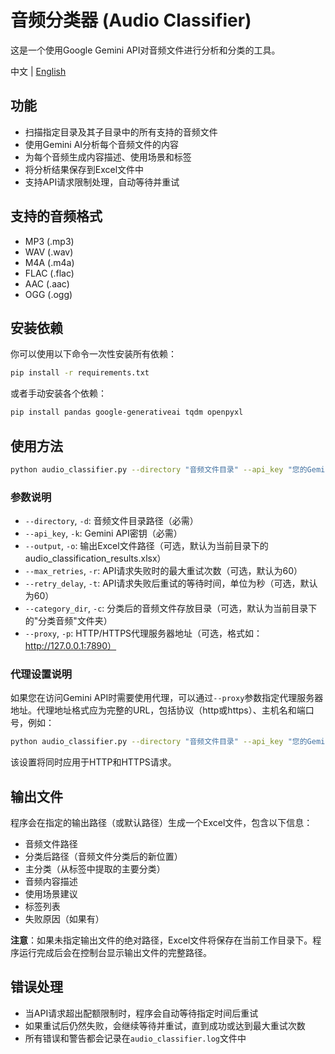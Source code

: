 # 音频分类器 (Audio Classifier)

这是一个使用Google Gemini API对音频文件进行分析和分类的工具。

中文 | [English](README_EN.md)

## 功能

- 扫描指定目录及其子目录中的所有支持的音频文件
- 使用Gemini AI分析每个音频文件的内容
- 为每个音频生成内容描述、使用场景和标签
- 将分析结果保存到Excel文件中
- 支持API请求限制处理，自动等待并重试

## 支持的音频格式

- MP3 (.mp3)
- WAV (.wav)
- M4A (.m4a)
- FLAC (.flac)
- AAC (.aac)
- OGG (.ogg)

## 安装依赖

你可以使用以下命令一次性安装所有依赖：

```bash
pip install -r requirements.txt
```

或者手动安装各个依赖：

```bash
pip install pandas google-generativeai tqdm openpyxl
```

## 使用方法

```bash
python audio_classifier.py --directory "音频文件目录" --api_key "您的Gemini API密钥" [--output "输出文件路径"] [--max_retries 重试次数] [--retry_delay 等待秒数] [--proxy "代理服务器地址"]
```

### 参数说明

- `--directory`, `-d`: 音频文件目录路径（必需）
- `--api_key`, `-k`: Gemini API密钥（必需）
- `--output`, `-o`: 输出Excel文件路径（可选，默认为当前目录下的audio_classification_results.xlsx）
- `--max_retries`, `-r`: API请求失败时的最大重试次数（可选，默认为60）
- `--retry_delay`, `-t`: API请求失败后重试的等待时间，单位为秒（可选，默认为60）
- `--category_dir`, `-c`: 分类后的音频文件存放目录（可选，默认为当前目录下的"分类音频"文件夹）
- `--proxy`, `-p`: HTTP/HTTPS代理服务器地址（可选，格式如：http://127.0.0.1:7890）

### 代理设置说明

如果您在访问Gemini API时需要使用代理，可以通过`--proxy`参数指定代理服务器地址。代理地址格式应为完整的URL，包括协议（http或https）、主机名和端口号，例如：

```bash
python audio_classifier.py --directory "音频文件目录" --api_key "您的Gemini API密钥" --proxy "http://127.0.0.1:7890"
```

该设置将同时应用于HTTP和HTTPS请求。

## 输出文件

程序会在指定的输出路径（或默认路径）生成一个Excel文件，包含以下信息：

- 音频文件路径
- 分类后路径（音频文件分类后的新位置）
- 主分类（从标签中提取的主要分类）
- 音频内容描述
- 使用场景建议
- 标签列表
- 失败原因（如果有）

**注意**：如果未指定输出文件的绝对路径，Excel文件将保存在当前工作目录下。程序运行完成后会在控制台显示输出文件的完整路径。

## 错误处理

- 当API请求超出配额限制时，程序会自动等待指定时间后重试
- 如果重试后仍然失败，会继续等待并重试，直到成功或达到最大重试次数
- 所有错误和警告都会记录在`audio_classifier.log`文件中
